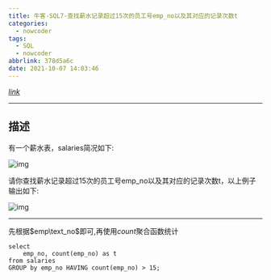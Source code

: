 ```yaml
---
title: 牛客-SQL7-查找薪水记录超过15次的员工号emp_no以及其对应的记录次数t
categories:
  - nowcoder
tags:
  - SQL
  - nowcoder
abbrlink: 378d5a6c
date: 2021-10-07 14:03:46
---
```


[$link$](https://www.nowcoder.com/practice/6d4a4cff1d58495182f536c548fee1ae?tpId=82&tags=&title=&difficulty=0&judgeStatus=0&rp=1)

<hr/>

## 描述

有一个薪水表，salaries简况如下:

![img](https://gitee.com/cao_ziqiang/img/raw/master/20211007140527.png)

请你查找薪水记录超过15次的员工号emp_no以及其对应的记录次数t，以上例子输出如下:

![img](https://gitee.com/cao_ziqiang/img/raw/master/20211007140534.png)

<hr/>

先根据$emp\text_no$即可,再使用$count$聚合函数统计

```mysql
select 
    emp_no, count(emp_no) as t
from salaries
GROUP by emp_no HAVING count(emp_no) > 15;
```

